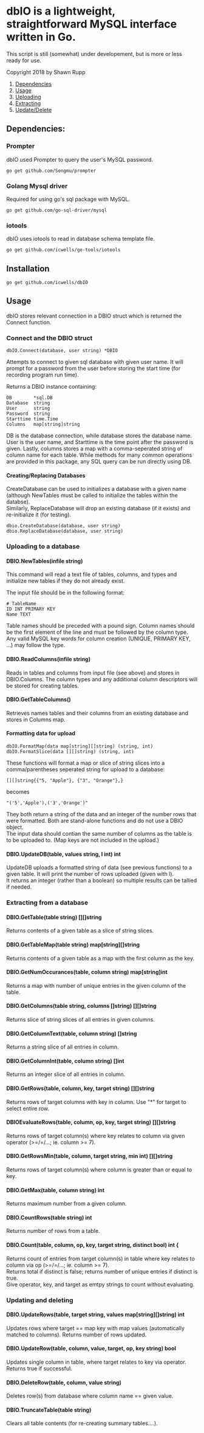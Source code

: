 # dbIO is a lightweight, straightforward MySQL interface written in Go.  
This script is still (somewhat) under developement, but is more or less ready for use.  

Copyright 2018 by Shawn Rupp

1. [Dependencies](#dependencies)  
2. [Usage](#usage)  
3. [Uploading](#uploading-to-a-database)  
4. [Extracting](#extracting-from-a-database)  
5. [Update/Delete](#updating-and-deleting)  

## Dependencies:  

### Prompter  
dbIO used Prompter to query the user's MySQL password.  

	go get github.com/Songmu/prompter  

### Golang Mysql driver
Required for using go's sql package with MySQL.  

	go get github.com/go-sql-driver/mysql  

### iotools
dbIO uses iotools to read in database schema template file.  

	go get github.com/icwells/go-tools/iotools  

## Installation  

	go get github.com/icwells/dbIO  

## Usage  
dbIO stores relevant connection in a DBIO struct which is returned the Connect function.  

### Connect and the DBIO struct  
	dbIO.Connect(database, user string) *DBIO  

Attempts to connect to given sql database with given user name. It will prompt for a password from 
the user before storing the start time (for recording program run time).  

Returns a DBIO instance containing:  
```
DB        *sql.DB  
Database  string  
User      string  
Password  string  
Starttime time.Time  
Columns   map[string]string  
```
DB is the database connection, while database stores the database name. User is the user name, and Starttime 
is the time point after the password is given. Lastly, columns stores a map with a comma-seperated string of column 
name for each table. While methods for many common operations are provided in this package, any SQL query can be run directly using DB.  

#### Creating/Replacing Databases  
CreateDatabase can be used to initializes a database with a given name (although NewTables must be called to initialize the tables within the databse).  
Similarly, ReplaceDatabase will drop an existing database (if it exists) and re-initialize it (for testing).  
```
dbio.CreateDatabase(database, user string)  
dbio.ReplaceDatabase(database, user string)  
```

### Uploading to a database 

#### DBIO.NewTables(infile string)  
This command will read a text file of tables, columns, and types and initialize new tables if they do not already exist.  

The input file should be in the following format:  

	# TableName  
	ID INT PRIMARY KEY  
	Name TEXT 

Table names should be preceded with a pound sign. Column names should be the first element of the line and must be 
followed by the column type. Any valid MySQL key words for column creation (UNIQUE, PRIMARY KEY, ...) may follow the type.  

#### DBIO.ReadColumns(infile string)  
Reads in tables and columns from input file (see above) and stores in DBIO.Columns. The column types and 
any additional column descriptors will be stored for creating tables.  

#### DBIO.GetTableColumns()  
Retrieves names tables and their columns from an existing database and stores in Columns map.  

#### Formatting data for upload  
```
dbIO.FormatMap(data map[string][]string) (string, int)  
dbIO.FormatSlice(data [][]string) (string, int)  
```

These functions will format a map or slice of string slices into a comma/parentheses seperated string for upload to a database:  
```
[][]string{{"5, "Apple"}, {"3", "Orange"},}  
```
becomes 
```
"('5','Apple'),('3','Orange')"  
```
They both return a string of the data and an integer of the number rows that were formatted. Both are stand-alone functions and do not use a DBIO object.  
The input data should contian the same number of columns as the table is to be uploaded to. (Map keys are not included in the upload.)  

#### DBIO.UpdateDB(table, values string, l int) int  

UpdateDB uploads a formatted string of data (see previous functions) to a given table. It will print the number of rows uploaded (given with l).  
It returns an integer (rather than a boolean) so multiple results can be tallied if needed.  

### Extracting from a database  

#### DBIO.GetTable(table string) [][]string  
Returns contents of a given table as a slice of string slices.  

#### DBIO.GetTableMap(table string) map[string][]string  
Returns contents of a given table as a map with the first column as the key.  

#### DBIO.GetNumOccurances(table, column string) map[string]int  
Returns a map with number of unique entries in the given column of the table.  

#### DBIO.GetColumns(table string, columns []string) [][]string  
Returns slice of string slices of all entries in given columns.  

#### DBIO.GetColumnText(table, column string) []string  
Returns a string slice of all entries in column.  

#### DBIO.GetColumnInt(table, column string) []int  
Returns an integer slice of all entries in column.  

#### DBIO.GetRows(table, column, key, target string) [][]string  
Returns rows of target columns with key in column. Use "*" for target to select entire row.  

#### DBIOEvaluateRows(table, column, op, key, target string) [][]string  
Returns rows of target column(s) where key relates to column via given operator (>=/=/...; ie. column >= 7).  

#### DBIO.GetRowsMin(table, column, target string, min int) [][]string  
Returns rows of target column(s) where column is greater than or equal to key.  

#### DBIO.GetMax(table, column string) int  
Returns maximum number from a given column.  

#### DBIO.CountRows(table string) int  
Returns number of rows from a table.  

#### DBIO.Count(table, column, op, key, target string, distinct bool) int {
Returns count of entries from target column(s) in table where key relates to column via op (>=/=/...; ie. column >= 7).  
Returns total if distinct is false; returns number of unique entries if distinct is true.  
Give operator, key, and target as emtpy strings to count without evaluating.  

### Updating and deleting  

#### DBIO.UpdateRows(table, target string, values map[string][]string) int 
Updates rows where target == map key with map values (automatically matched to columns). 
Returns number of rows updated.  

#### DBIO.UpdateRow(table, column, value, target, op, key string) bool  
Updates single column in table, where target relates to key via operator. Returns true if successful.  

#### DBIO.DeleteRow(table, column, value string)  
Deletes row(s) from database where column name == given value.  

#### DBIO.TruncateTable(table string)  
Clears all table contents (for re-creating summary tables....).  
